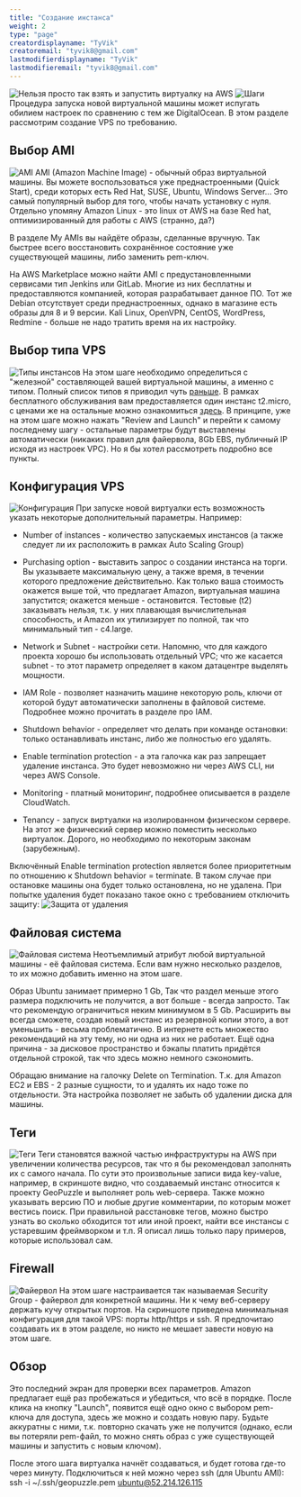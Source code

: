 ```yaml
---
title: "Создание инстанса"
weight: 2
type: "page"
creatordisplayname: "TyVik"
creatoremail: "tyvik8@gmail.com"
lastmodifierdisplayname: "TyVik"
lastmodifieremail: "tyvik8@gmail.com"
---
```


![Нельзя просто так взять и запустить виртуалку на AWS](/compute/ec2/new/images/agronom.jpg)
![Шаги](/compute/ec2/new/images/breadcrumbs.png)
Процедура запуска новой виртуальной машины может испугать обилием настроек по сравнению с тем же DigitalOcean. В этом разделе рассмотрим создание VPS по требованию.

## Выбор AMI

![AMI](/compute/ec2/new/images/ami.png)
AMI (Amazon Machine Image) - обычный образ виртуальной машины. Вы можете воспользоваться уже преднастроенными (Quick Start), среди которых есть Red Hat, SUSE, Ubuntu, Windows Server... Это самый популярный выбор для того, чтобы начать установку с нуля. Отдельно упомяну Amazon Linux - это linux от AWS на базе Red hat, оптимизированный для работы с AWS (странно, да?)

В разделе My AMIs вы найдёте образы, сделанные вручную. Так быстрее всего восстановить сохранённое состояние уже существующей машины, либо заменить pem-ключ.

На AWS Marketplace можно найти AMI с предустановленными сервисами тип Jenkins или GitLab. Многие из них бесплатны и предоставляются компанией, которая разрабатывает данное ПО. Тот же Debian отсутствует среди преднастроенных, однако в магазине есть образы для 8 и 9 версии. Kali Linux, OpenVPN, CentOS, WordPress, Redmine - больше не надо тратить время на их настройку.

## Выбор типа VPS

![Типы инстансов](/compute/ec2/new/images/types.png)
На этом шаге необходимо определиться с "железной" составляющей вашей виртуальной машины, а именно с типом. Полный список типов я приводил чуть [раньше](/compute/ec2/types/). В рамках бесплатного обслуживания вам предоставляется один инстанс t2.micro, с ценами же на остальные можно ознакомиться [здесь](https://aws.amazon.com/ru/ec2/pricing/). В принципе, уже на этом шаге можно нажать "Review and Launch" и перейти к самому последнему шагу - остальные параметры будут выставлены автоматически (никаких правил для файервола, 8Gb EBS, публичный IP исходя из настроек VPC). Но я бы хотел рассмотреть подробно все пункты.

## Конфигурация VPS

![Конфигурация](/compute/ec2/new/images/configure.png)
При запуске новой виртуалки есть возможность указать некоторые дополнительный параметры. Например:

* Number of instances - количество запускаемых инстансов (а также следует ли их расположить в рамках Auto Scaling Group)

* Purchasing option - выставить запрос о создании инстанса на торги. Вы указываете максимальную цену, а также время, в течении которого предложение действительно. Как только ваша стоимость окажется выше той, что предлагает Amazon, виртуальная машина запустится; окажется меньше - остановится. Тестовые (t2) заказывать нельзя, т.к. у них плавающая вычислительная способность, и Amazon их утилизирует по полной, так что минимальный тип - c4.large.

* Network и Subnet - настройки сети. Напомню, что для каждого проекта хорошо бы использовать отдельный VPC; что же касается subnet - то этот параметр определяет в каком датацентре выделять мощности.

* IAM Role - позволяет назначить машине некоторую роль, ключи от которой будут автоматически заполнены в файловой системе. Подробнее можно прочитать в разделе про IAM.

* Shutdown behavior - определяет что делать при команде остановки: только останавливать инстанс, либо же полностью его удалять.

* Enable termination protection - а эта галочка как раз запрещает удаление инстанса. Это будет невозможно ни через AWS CLI, ни через AWS Console.

* Monitoring - платный мониторинг, подробнее описывается в разделе CloudWatch.

* Tenancy - запуск виртуалки на изолированном физическом сервере. На этот же физический сервер можно поместить несколько виртуалок. Дорого, но необходимо по некоторым законам (зарубежным).

Включённый Enable termination protection является более приоритетным по отношению к Shutdown behavior = terminate. В таком случае при остановке машины она будет только остановлена, но не удалена. При попытке удаления будет показано такое окно с требованием отключить защиту:
![Защита от удаления](/compute/ec2/new/images/terminate.png)

## Файловая система

![Файловая система](/compute/ec2/new/images/storage.png)
Неотъемлимый атрибут любой виртуальной машины - её файловая система. Если вам нужно несколько разделов, то их можно добавить именно на этом шаге.

Образ Ubuntu занимает примерно 1 Gb, Так что раздел меньше этого размера подключить не получится, а вот больше - всегда запросто. Так что рекомендую ограничиться неким минимумом в 5 Gb. Расширить вы всегда сможете, создав новый инстанс из резервной копии этого, а вот уменьшить - весьма проблематично. В интернете есть множество рекомендаций на эту тему, но ни одна из них не работает. Ещё одна причина - за дисковое пространство и бэкапы платить придётся отдельной строкой, так что здесь можно немного сэкономить. 

Обращаю внимание на галочку Delete on Termination. Т.к. для Amazon EC2 и EBS - 2 разные сущности, то и удалять их надо тоже по отдельности. Эта настройка позволяет не забыть об удалении диска для машины.

## Теги

![Теги](/compute/ec2/new/images/tags.png)
Теги становятся важной частью инфраструктуры на AWS при увеличении количества ресурсов, так что я бы рекомендовал заполнять их с самого начала. По сути это произвольные записи вида key-value, например, в скриншоте видно, что создаваемый инстанс относится к проекту GeoPuzzle и выполняет роль web-сервера. Также можно указывать версию ПО и любые другие комментарии, по которым может вестись поиск. При правильной расстановке тегов, можно быстро узнать во сколько обходится тот или иной проект, найти все инстансы с устаревшим фреймворком и т.п. Я описал лишь только пару примеров, которые использовал сам.

## Firewall

![Файервол](/compute/ec2/new/images/firewall.png)
На этом шаге настраивается так называемая Security Group - файервол для конкретной машины. Ни к чему веб-серверу держать кучу открытых портов. На скриншоте приведена минимальная конфигурация для такой VPS: порты http/https и ssh. Я предпочитаю создавать их в этом разделе, но никто не мешает завести новую на этом шаге.

## Обзор

Это последний экран для проверки всех параметров. Amazon предлагает ещё раз пробежаться и убедиться, что всё в порядке. После клика на кнопку "Launch", появится ещё одно окно с выбором pem-ключа для доступа, здесь же можно и создать новую пару. Будьте аккуратны с ними, т.к. повторно скачать уже не получится (однако, если вы потеряли pem-файл, то можно снять образ с уже существующей машины и запустить с новым ключом).

После этого шага виртуалка начнёт создаваться, и будет готова где-то через минуту. Подключиться к ней можно через ssh (для Ubuntu AMI):
ssh -i ~/.ssh/geopuzzle.pem ubuntu@52.214.126.115
